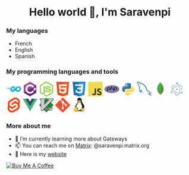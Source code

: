 <h1 align="center">Hello world 👋, I'm Saravenpi</h1>

### My languages
  - French
  - English
  - Spanish

### My programming languages and tools
<p align="left">
  <img src="https://raw.githubusercontent.com/devicons/devicon/master/icons/go/go-original-wordmark.svg" alt="go" width="40" height="40"/>
  <img src="https://raw.githubusercontent.com/devicons/devicon/master/icons/csharp/csharp-original.svg" alt="csharp" width="40" height="40"/>
  <img src="https://raw.githubusercontent.com/devicons/devicon/master/icons/nodejs/nodejs-original.svg" alt="nodejs" width="40" height="40"/>
  <img src="https://raw.githubusercontent.com/devicons/devicon/master/icons/html5/html5-original.svg" alt="html5" width="40" height="40"/>
  <img src="https://raw.githubusercontent.com/devicons/devicon/master/icons/css3/css3-original.svg" alt="css3" width="40" height="40"/>
  <img src="https://raw.githubusercontent.com/devicons/devicon/master/icons/javascript/javascript-original.svg" alt="javascript" width="40" height="40"/>
  <img src="https://raw.githubusercontent.com/devicons/devicon/master/icons/php/php-original.svg" alt="php" width="40" height="40"/>
  <img src="https://raw.githubusercontent.com/devicons/devicon/master/icons/python/python-original.svg" alt="python" width="40" height="40"/>
  <img src="https://raw.githubusercontent.com/devicons/devicon/master/icons/mysql/mysql-original.svg" alt="mysql" width="40" height="40"/>
  <img src="https://raw.githubusercontent.com/devicons/devicon/master/icons/mongodb/mongodb-original.svg" alt="mongodb" width="40" height="40"/>
  <img src="https://raw.githubusercontent.com/devicons/devicon/master/icons/electron/electron-original.svg" alt="electron" width="40" height="40"/>
  <img src="https://raw.githubusercontent.com/devicons/devicon/master/icons/svelte/svelte-original.svg" alt="svelte" width="40" height="40"/>
  <img src="https://raw.githubusercontent.com/devicons/devicon/master/icons/vuejs/vuejs-original.svg" alt="vuejs" width="40" height="40"/>
  <img src="https://raw.githubusercontent.com/devicons/devicon/master/icons/vim/vim-original.svg" alt="vim" width="40" height="40"/>
  <img src="https://raw.githubusercontent.com/devicons/devicon/master/icons/git/git-original.svg" alt="git" width="40" height="40"/>
  <img src="https://raw.githubusercontent.com/devicons/devicon/master/icons/linux/linux-original.svg" alt="linux" width="40" height="40"/>
</p>

### More about me

  - 🌱 I’m currently learning more about Gateways
  - 📫 You can reach me on [Matrix](https://matrix.org/): @saravenpi:matrix.org
  - 🌱 Here is my [website](https://saravenpi.now.sh)
  
[![Buy Me A Coffee](https://www.buymeacoffee.com/assets/img/custom_images/orange_img.png)](https://www.buymeacoffee.com/saravenpi)
